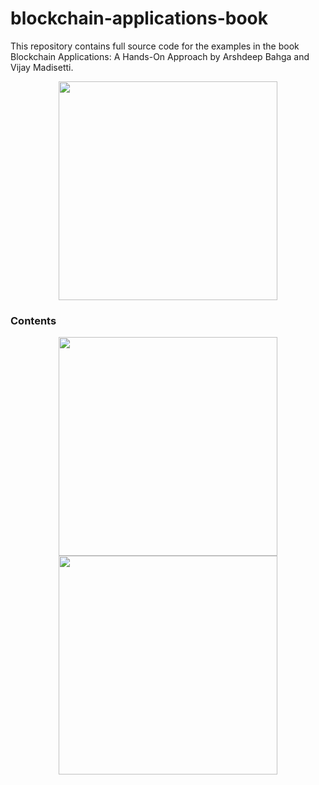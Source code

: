 # blockchain-applications-book
This repository contains full source code for the examples in the book Blockchain Applications: A Hands-On Approach by Arshdeep Bahga and Vijay Madisetti.

<p align="center">
  <img src="http://www.hands-on-books-series.com/assets/img/blockchain.jpg" width="350"/>
</p>

### Contents
<p align="center">
  <img src="http://www.hands-on-books-series.com/assets/img/Blockchain-TOC.png" width="350"/>
  <img src="your_relative_path_here_number_2_large_name" width="350"/>
</p>
